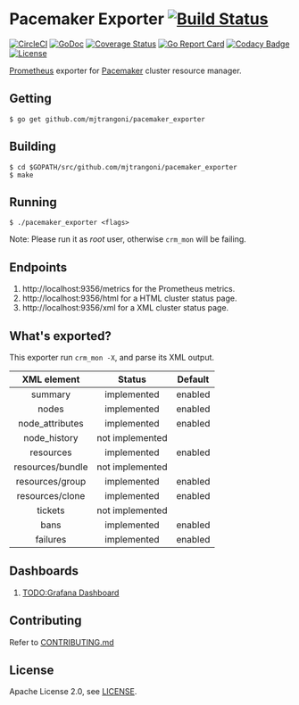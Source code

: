 # Pacemaker Exporter [![Build Status](https://travis-ci.org/mjtrangoni/pacemaker_exporter.svg)][travis]

[![CircleCI](https://circleci.com/gh/mjtrangoni/pacemaker_exporter.svg?style=svg)](https://circleci.com/gh/mjtrangoni/pacemaker_exporter)
[![GoDoc](https://godoc.org/github.com/mjtrangoni/pacemaker_exporter?status.svg)](https://godoc.org/github.com/mjtrangoni/pacemaker_exporter)
[![Coverage Status](https://coveralls.io/repos/github/mjtrangoni/pacemaker_exporter/badge.svg?branch=master)](https://coveralls.io/github/mjtrangoni/pacemaker_exporter?branch=master)
[![Go Report Card](https://goreportcard.com/badge/github.com/mjtrangoni/pacemaker_exporter)](https://goreportcard.com/report/github.com/mjtrangoni/pacemaker_exporter)
[![Codacy Badge](https://api.codacy.com/project/badge/Grade/00e03e600d5744d1a2cc21d98e2f8273)](https://www.codacy.com/app/mjtrangoni/pacemaker_exporter?utm_source=github.com&amp;utm_medium=referral&amp;utm_content=mjtrangoni/pacemaker_exporter&amp;utm_campaign=Badge_Grade)
[![License](https://img.shields.io/badge/License-Apache%202.0-blue.svg)](https://raw.githubusercontent.com/mjtrangoni/pacemaker_exporter/master/LICENSE)

[Prometheus](https://prometheus.io/) exporter for [Pacemaker](https://github.com/ClusterLabs/pacemaker) cluster resource manager.

## Getting

```
$ go get github.com/mjtrangoni/pacemaker_exporter
```

## Building

```
$ cd $GOPATH/src/github.com/mjtrangoni/pacemaker_exporter
$ make
```

## Running

```
$ ./pacemaker_exporter <flags>
```
Note: Please run it as *root* user, otherwise `crm_mon` will be failing.

## Endpoints

 1. http://localhost:9356/metrics for the Prometheus metrics.
 2. http://localhost:9356/html for a HTML cluster status page.
 2. http://localhost:9356/xml for a XML cluster status page.

## What's exported?

This exporter run `crm_mon -X`, and parse its XML output.

|   XML element    |     Status      | Default |
|:----------------:|:---------------:| :------:|
| summary          | implemented     | enabled |
| nodes            | implemented     | enabled |
| node_attributes  | implemented     | enabled |
| node_history     | not implemented |         |
| resources        | implemented     | enabled |
| resources/bundle | not implemented |         |
| resources/group  | implemented     | enabled |
| resources/clone  | implemented     | enabled |
| tickets          | not implemented |         |
| bans             | implemented     | enabled |
| failures         | implemented     | enabled |

## Dashboards

 1. [TODO:Grafana Dashboard]()

## Contributing

Refer to [CONTRIBUTING.md](https://github.com/mjtrangoni/pacemaker_exporter/blob/master/CONTRIBUTING.md)

## License

Apache License 2.0, see [LICENSE](https://github.com/mjtrangoni/mjtrangoni/blob/master/LICENSE).

[travis]: https://travis-ci.org/mjtrangoni/pacemaker_exporter
